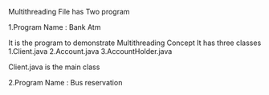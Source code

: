 Multithreading File has Two program

1.Program Name : Bank Atm

It is the program to demonstrate Multithreading Concept
It has three classes
1.Client.java
2.Account.java
3.AccountHolder.java

Client.java is the main class

2.Program Name : Bus reservation

